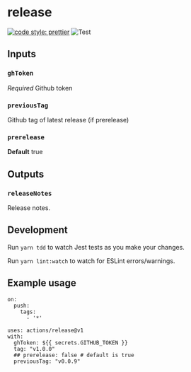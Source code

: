 # release

[![code style:
prettier](https://img.shields.io/badge/code_style-prettier-ff69b4.svg?style=flat-square)](https://github.com/prettier/prettier)
![Test](https://github.com/farmersdog/clubhouse-pr/workflows/Test/badge.svg)

## Inputs

### `ghToken`

_Required_ Github token

### `previousTag`

Github tag of latest release (if prerelease)

### `prerelease`

**Default** true

## Outputs

### `releaseNotes`

Release notes.

## Development

Run `yarn tdd` to watch Jest tests as you make your changes.

Run `yarn lint:watch` to watch for ESLint errors/warnings.

## Example usage

```
on:
  push:
    tags:
      - '*'
```

```
uses: actions/release@v1
with:
  ghToken: ${{ secrets.GITHUB_TOKEN }}
  tag: "v1.0.0"
  ## prerelease: false # default is true
  previousTag: "v0.0.9"
```

